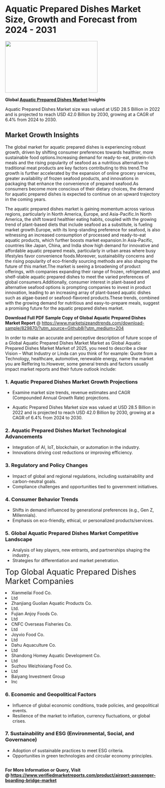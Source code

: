 <H1>Aquatic Prepared Dishes Market Size, Growth and Forecast from 2024 - 2031</H1><img class="aligncenter size-medium wp-image-584254" src="https://thirdeyenews.in/wp-content/uploads/2024/09/Global-Market-Research-300x168.jpeg" alt="" width="300" height="168" /><p><strong>Global&nbsp;<a href="https://www.marketsizeandtrends.com/download-sample/829870/?utm_source=Github8j?utm_medium=204">Aquatic Prepared Dishes Market</a> Insights</strong></p><p>Aquatic Prepared Dishes Market size was valued at USD 28.5 Billion in 2022 and is projected to reach USD 42.0 Billion by 2030, growing at a CAGR of 6.4% from 2024 to 2030.</p><p><h2>Market Growth Insights</h2> <p>The global market for aquatic prepared dishes is experiencing robust growth, driven by shifting consumer preferences towards healthier, more sustainable food options.Increasing demand for ready-to-eat, protein-rich meals and the rising popularity of seafood as a nutritious alternative to traditional meat products are key factors contributing to this trend.The growth is further accelerated by the expansion of online grocery services, greater availability of frozen seafood products, and innovations in packaging that enhance the convenience of prepared seafood.As consumers become more conscious of their dietary choices, the demand for aquatic prepared dishes is expected to continue on an upward trajectory in the coming years.</p> <p>The aquatic prepared dishes market is gaining momentum across various regions, particularly in North America, Europe, and Asia-Pacific.In North America, the shift toward healthier eating habits, coupled with the growing trend of plant-based diets that include seafood as a substitute, is fueling market growth.Europe, with its long-standing preference for seafood, is also witnessing an increased consumption of processed and ready-to-eat aquatic products, which further boosts market expansion.In Asia-Pacific, countries like Japan, China, and India show high demand for innovative and affordable aquatic prepared meals, particularly in urban areas where busy lifestyles favor convenience foods.Moreover, sustainability concerns and the rising popularity of eco-friendly sourcing methods are also shaping the future of this market.The market is seeing a broadening of product offerings, with companies expanding their range of frozen, refrigerated, and shelf-stable aquatic prepared dishes to meet the varied preferences of global consumers.Additionally, consumer interest in plant-based and alternative seafood options is prompting companies to invest in product innovation, leading to an increasing array of plant-based aquatic dishes such as algae-based or seafood-flavored products.These trends, combined with the growing demand for nutritious and easy-to-prepare meals, suggest a promising future for the aquatic prepared dishes market.<p><span class=""><strong>Download Full PDF Sample Copy of Global Aquatic Prepared Dishes Market Report</strong> @ <a href="https://www.marketsizeandtrends.com/download-sample/829870/?utm_source=Github8j?utm_medium=204" target="_blank">https://www.marketsizeandtrends.com/download-sample/829870/?utm_source=Github8j?utm_medium=204</a></span></p><p>In order to make an accurate and perceptive description of future scope of a Global&nbsp;Aquatic Prepared Dishes Market Market as Global&nbsp;Aquatic Prepared Dishes Market Market of 2025, you need to describe a clear Vision &ndash; What Industry or Linda can you think of for example: Quote from a Technology, healthcare, automotive, renewable energy, name the market you are Reffering to.However, some general trends and factors usually impact market reports and their future outlook include:</p><h3>1.&nbsp;<strong>Aquatic Prepared Dishes Market Growth Projections</strong></h3><ul><li>Examine market size trends, revenue estimates and CAGR (Compounded Annual Growth Rate) projections.</li><li><p>Aquatic Prepared Dishes Market size was valued at USD 28.5 Billion in 2022 and is projected to reach USD 42.0 Billion by 2030, growing at a CAGR of 6.4% from 2024 to 2030.</p></li></ul><h3>2.&nbsp;<strong>Aquatic Prepared Dishes Market Technological Advancements</strong></h3><ul><li>Integration of AI, IoT, blockchain, or automation in the industry.</li><li>Innovations driving cost reductions or improving efficiency.</li></ul><h3>3.&nbsp;<strong>Regulatory and Policy Changes</strong></h3><ul><li>Impact of global and regional regulations, including sustainability and carbon-neutral goals.</li><li>Compliance challenges and opportunities tied to government initiatives.</li></ul><h3>4.&nbsp;<strong>Consumer Behavior Trends</strong></h3><ul><li>Shifts in demand influenced by generational preferences (e.g., Gen Z, Millennials).</li><li>Emphasis on eco-friendly, ethical, or personalized products/services.</li></ul><h3>5.&nbsp;<strong>Global Aquatic Prepared Dishes Market Competitive Landscape</strong></h3><ul><li>Analysis of key players, new entrants, and partnerships shaping the industry.</li><li>Strategies for differentiation and market penetration.</li></ul><p data-pm-slice="1 1 []"><span style="color: inherit; font-family: inherit; font-size: 25px;">Top Global Aquatic Prepared Dishes Market Companies</span></p><div class="" data-test-id=""><p><li>Xianmeilai Food Co.</li><li> Ltd</li><li> Zhanjiang Guolian Aquatic Products Co.</li><li>Ltd.</li><li> Fujian Anjoy Foods Co.</li><li> Ltd</li><li> CNFC Overseas Fisheries Co.</li><li> Ltd</li><li> Joyvio Food Co.</li><li>Ltd</li><li> Dahu Aquaculture Co.</li><li>Ltd</li><li> Shandong Homey Aquatic Development Co.</li><li>Ltd</li><li> Suzhou Weizhixiang Food Co.</li><li>Ltd</li><li> Baiyang Investment Group</li><li>Inc</li></p></div><h3>6.&nbsp;<strong>Economic and Geopolitical Factors</strong></h3><ul><li>Influence of global economic conditions, trade policies, and geopolitical events.</li><li>Resilience of the market to inflation, currency fluctuations, or global crises.</li></ul><h3>7.&nbsp;<strong>Sustainability and ESG (Environmental, Social, and Governance)</strong></h3><ul><li>Adoption of sustainable practices to meet ESG criteria.</li><li>Opportunities in green technologies and circular economy principles.</li></ul><h2><strong style="font-size: 14px;">For More Information or Query, Visit @&nbsp;</strong><a style="background-color: #ffffff; font-size: 14px;" href="https://www.marketsizeandtrends.com/report/aquatic-prepared-dishes-market/" target="_blank">https://www.verifiedmarketreports.com/product/airport-passenger-boarding-bridge-market</a></h2>